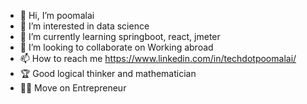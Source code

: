 - 👋 Hi, I’m poomalai
- 👀 I’m interested in data science
- 🌱 I’m currently learning springboot, react, jmeter
- 💞️ I’m looking to collaborate on Working abroad
- 📫 How to reach me https://www.linkedin.com/in/techdotpoomalai/
- 🏆 Good logical thinker and mathematician
- 👨‍💻  Move on Entrepreneur

<!---
techdotpoomalai/techdotpoomalai is a ✨ special ✨ repository because its `README.md` (this file) appears on your GitHub profile.
You can click the Preview link to take a look at your changes.
--->
